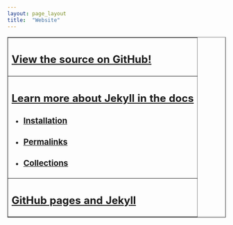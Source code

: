 ```yaml
---
layout: page_layout
title:  "Website"
---
```

<table border="1">
  <tr>
    <td>
    <h2>
      <a class="item-link" href="https://github.com/drewgwallace/drewgwallace.github.io">
      View the source on GitHub!
      </a>
    </h2>
    </td>
  </tr>
  <tr>
    <td>
    <h2>
      <a class="item-link" href="https://jekyllrb.com/docs/home/">
      Learn more about Jekyll in the docs
      </a>
    </h2>
      <ul compact>
        <li>
          <h3>
            <a class="item-link" href="https://jekyllrb.com/docs/installation/">
            Installation
            </a>
          </h3>
        </li>    
        <li>
          <h3>
            <a class="item-link" href="https://jekyllrb.com/docs/permalinks/">
            Permalinks
            </a>
          </h3>
        </li>
        <li>
          <h3>
            <a class="item-link" href="https://jekyllrb.com/docs/collections/">
            Collections
            </a>
          </h3>
        </li>
      </ul>
    </td>
  </tr>

  <tr>
    <td>
    <h2>
      <a class="item-link" href="https://help.github.com/articles/using-jekyll-as-a-static-site-generator-with-github-pages/">
      GitHub pages and Jekyll 
      </a>
    </h2>
    </td>
  </tr>
</table>